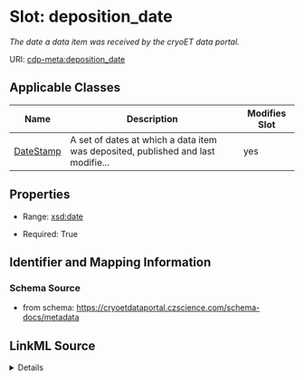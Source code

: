 # Slot: deposition_date


_The date a data item was received by the cryoET data portal._



URI: [cdp-meta:deposition_date](https://cryoetdataportal.czscience.com/schema/metadata/deposition_date)



<!-- no inheritance hierarchy -->




## Applicable Classes

| Name | Description | Modifies Slot |
| --- | --- | --- |
[DateStamp](DateStamp.md) | A set of dates at which a data item was deposited, published and last modifie... |  yes  |







## Properties

* Range: [xsd:date](http://www.w3.org/2001/XMLSchema#date)

* Required: True





## Identifier and Mapping Information







### Schema Source


* from schema: https://cryoetdataportal.czscience.com/schema-docs/metadata




## LinkML Source

<details>
```yaml
name: deposition_date
description: The date a data item was received by the cryoET data portal.
from_schema: https://cryoetdataportal.czscience.com/schema-docs/metadata
rank: 1000
alias: deposition_date
owner: DateStamp
domain_of:
- DateStamp
range: date
required: true
inlined: true
inlined_as_list: true

```
</details>